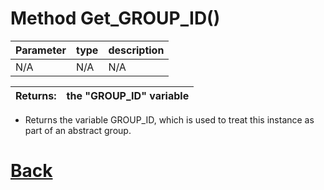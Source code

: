 # Method Get_GROUP_ID()

| Parameter   |  type   |              description                   |
|--           |       --|--                                          |
|   N/A      | N/A  |           N/A                 |

| Returns:  | the "GROUP_ID" variable  |
|--         |                             --|

- Returns the variable GROUP_ID, which is used to treat this instance as part of an abstract group.

# [Back](https://github.com/Ced30/GML-GUI-Library-GGL-Documentation/blob/main/API/Common_Methods.md)
